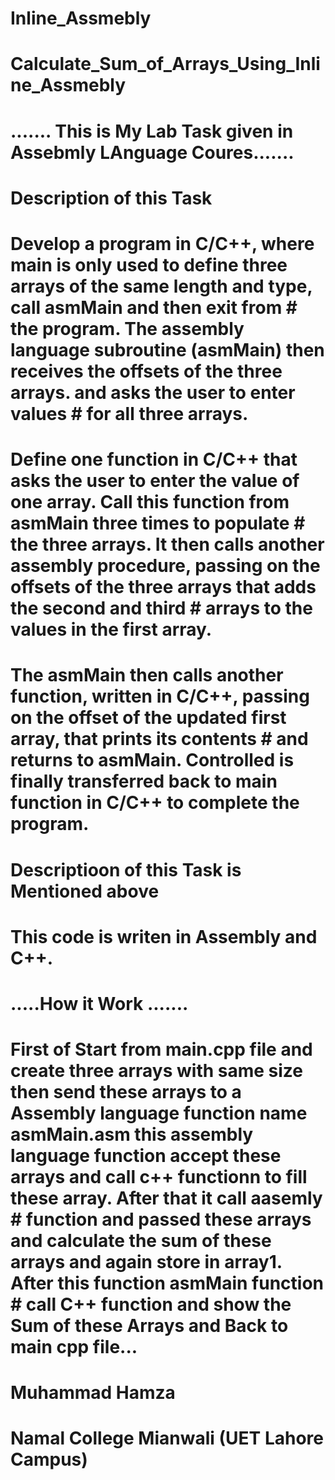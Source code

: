 # Inline_Assmebly
# Calculate_Sum_of_Arrays_Using_Inline_Assmebly

# ....... This is My Lab Task given in Assebmly LAnguage Coures.......
#                        Description of this Task


# Develop a program in C/C++, where main is only used to define three arrays of the same length and type, call asmMain and then exit from # the program. The assembly language subroutine (asmMain) then receives the offsets of the three arrays. and asks the user to enter values # for all three arrays.
# Define one function in C/C++ that asks the user to enter the value of one array. Call this function from asmMain three times to populate  # the three arrays. It then calls another assembly procedure, passing on the offsets of the three arrays that adds the second and third   # arrays to  the values in the first array.
# The asmMain then calls another function, written in C/C++, passing on the offset of the updated first array, that prints its contents   # and returns to asmMain. Controlled is finally transferred back to main function in C/C++  to complete the program.


# Descriptioon of this Task is Mentioned above
# This code is writen in Assembly and C++.



  # .....How it Work .......
#  First of Start from main.cpp file and create three arrays with same size then send these arrays to a Assembly language function name     asmMain.asm this assembly language function accept these arrays and call c++ functionn to fill these array. After that it call aasemly   # function and passed these arrays and calculate the sum of these arrays and again store in array1. After this function asmMain function   # call C++ function and show the Sum of these Arrays and Back to main cpp file... 




# Muhammad Hamza
# Namal College Mianwali (UET Lahore Campus) 


